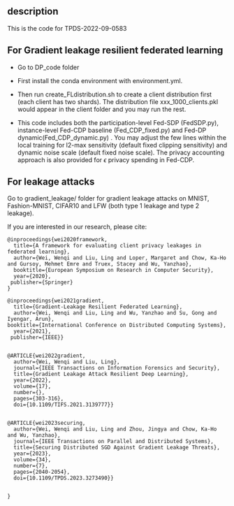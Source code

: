 
## description

This is the code for TPDS-2022-09-0583

## For Gradient leakage resilient federated learning

- Go to DP_code folder

- First install the conda environment with environment.yml.

- Then run create\_FLdistribution.sh to create a client distribution first (each client has two shards). The distribution file xxx_1000_clients.pkl would appear in the client folder and you may run the rest.

- This code includes both the participation-level Fed-SDP (FedSDP.py), instance-level Fed-CDP baseline (Fed\_CDP\_fixed.py) and Fed-DP dynamic(Fed\_CDP\_dynamic.py) . You may adjust the few lines within the local training for l2-max sensitivity (default fixed clipping sensitivity) and dynamic noise scale (default fixed noise scale). The privacy accounting approach is also provided for $\epsilon$ privacy spending in Fed-CDP.

## For leakage attacks

Go to gradient_leakage/ folder for gradient leakage attacks on MNIST, Fashion-MNIST, CIFAR10 and LFW (both type 1 leakage and type 2 leakage).


If you are interested in our research, please cite:

```
@inproceedings{wei2020framework,
  title={A framework for evaluating client privacy leakages in federated learning},
  author={Wei, Wenqi and Liu, Ling and Loper, Margaret and Chow, Ka-Ho and Gursoy, Mehmet Emre and Truex, Stacey and Wu, Yanzhao},
  booktitle={European Symposium on Research in Computer Security},
  year={2020},
 publisher={Springer}
}

@inproceedings{wei2021gradient,
  title={Gradient-Leakage Resilient Federated Learning},
  author={Wei, Wenqi and Liu, Ling and Wu, Yanzhao and Su, Gong and Iyengar, Arun},
booktitle={International Conference on Distributed Computing Systems},
  year={2021},
 publisher={IEEE}}


@ARTICLE{wei2022gradient,
  author={Wei, Wenqi and Liu, Ling},
  journal={IEEE Transactions on Information Forensics and Security}, 
  title={Gradient Leakage Attack Resilient Deep Learning}, 
  year={2022},
  volume={17},
  number={},
  pages={303-316},
  doi={10.1109/TIFS.2021.3139777}}


@ARTICLE{wei2023securing,
  author={Wei, Wenqi and Liu, Ling and Zhou, Jingya and Chow, Ka-Ho and Wu, Yanzhao},
  journal={IEEE Transactions on Parallel and Distributed Systems}, 
  title={Securing Distributed SGD Against Gradient Leakage Threats}, 
  year={2023},
  volume={34},
  number={7},
  pages={2040-2054},
  doi={10.1109/TPDS.2023.3273490}}


}
```




